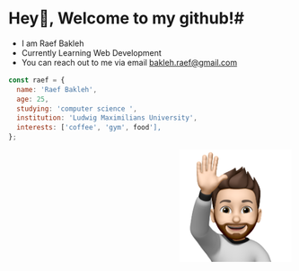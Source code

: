 # Hey👋, Welcome to my github!#

- I am Raef Bakleh
- Currently Learning Web Development
- You can reach out to me via email bakleh.raef@gmail.com

```javascript
const raef = {
  name: 'Raef Bakleh',
  age: 25,
  studying: 'computer science ',
  institution: 'Ludwig Maximilians University',
  interests: ['coffee', 'gym', food'],
};
```
<img  align="right" src="./Hi.png" width="200" height="200" /> 
